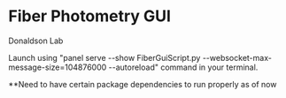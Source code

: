 # Fiber Photometry GUI
Donaldson Lab

Launch using "panel serve --show FiberGuiScript.py --websocket-max-message-size=104876000 --autoreload" command in your terminal.

**Need to have certain package dependencies to run properly as of now

